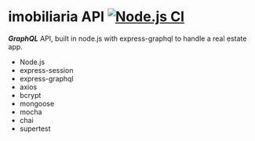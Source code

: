 # imobiliaria API  [![Node.js CI](https://github.com/Gustavo-Ennes/imobiliaria/actions/workflows/node.js.yml/badge.svg)](https://github.com/Gustavo-Ennes/imobiliaria/actions/workflows/node.js.yml)

***GraphQL*** API, built in node.js with express-graphql to handle a real estate app. 

  - Node.js
  - express-session
  - express-graphql
  - axios
  - bcrypt
  - mongoose
  - mocha
  - chai
  - supertest
